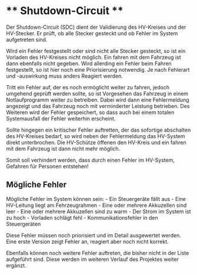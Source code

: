 # ** Shutdown-Circuit **

Der Shutdown-Circuit (SDC) dient der Validierung des HV-Kreises und der HV-Stecker.
Er prüft, ob alle Stecker gesteckt und ob Fehler im System aufgetreten sind.

Wird ein Fehler festgestellt oder sind nicht alle Stecker gesteckt, so ist ein
Vorladen des HV-Kreises nicht möglich. Ein fahren mit dem Fahrzeug ist dann ebenfalls
nicht gegeben. Wird allerding ein Fehler beim Fahren festgestellt, so ist hier noch
eine Priorisierung notwendig. Je nach Fehlerart und -auswirkung muss anders Reagiert
werden.

Tritt ein Fehler auf, der es noch ermöglicht weiter zu fahren, jedoch umgehend geprüft
werden sollte, so ist Vorgesehen das Fahrzeug in einem Notlaufprogramm weiter zu
betreiben. Dabei wird dann eine Fehlermeldung angezeigt und das Fahrzeug noch mit
verminderter Leistung betrieben. Des Weiteren wird der Fehler gespeichert, so dass auch
bei einem totalen Systemausfall der Fehler weiterhin erscheint.

Sollte hingegen ein kritischer Fehler auftretten, der das sofortige abschalten des
HV-Kreises bedarf, so wird neben der Fehlermeldung das HV-System direkt unterbrochen.
Die HV-Schütze öffenen den HV-Kreis und ein fahren mit dem Fahrzeug ist dann nicht
mehr möglich. 

Somit soll verhindert werden, dass durch einen Fehler im HV-System, Gefahren für
Personen entstehen!

## Mögliche Fehler

Mögliche Fehler im System können sein:
	- Ein Steuergeräte fällt aus
	- Eine HV-Leitung liegt am Fehrzeugrahmen
	- Eine oder mehrere Akkuzellen sind leer
	- Eine oder mehrere Akkuzellen sind zu warm
	- Der Strom im System ist zu hoch
	- Vorladen schlägt fehl
	- Kommunikationsfehler in den Steuergeräten
	
Diese Fehler müssen noch priorisiert und im Detail ausgewertet werden. Eine erste
Version zeigt Fehler an, reagiert aber noch nicht korrekt.

Ebenfalls können noch weitere Fehler auftreten, die bisher nicht in der Liste
aufgeführt sind. Diese werden im weiteren Verlauf des Projektes weiter ergänzt.